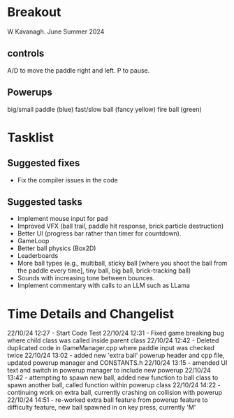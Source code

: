 # Breakout

W Kavanagh. June Summer 2024

## controls

A/D to move the paddle right and left.
P to pause.

## Powerups

big/small paddle (blue)
fast/slow ball (fancy yellow)
fire ball (green)

# Tasklist

## Suggested fixes

* Fix the compiler issues in the code

## Suggested tasks

* Implement mouse input for pad
* Improved VFX (ball trail, paddle hit response, brick particle destruction)
* Better UI (progress bar rather than timer for countdown).
* GameLoop
* Better ball physics (Box2D)
* Leaderboards
* More ball types (e.g., multiball, sticky ball [where you shoot the ball from the paddle every time], tiny ball, big ball, brick-tracking ball)
* Sounds with increasing tone between bounces.
* Implement commentary with calls to an LLM such as LLama

# Time Details and Changelist
22/10/24 12:27 - Start Code Test
22/10/24 12:31 - Fixed game breaking bug where child class was called inside parent class
22/10/24 12:42 - Deleted duplicated code in GameManager.cpp where paddle input was checked twice
22/10/24 13:02 - added new 'extra ball' powerup header and cpp file, updated powerup manager and CONSTANTS.h
22/10/24 13:15 - amended UI text and switch in powerup manager to include new powerup
22/10/24 13:42 - attempting to spawn new ball, added new function to ball class to spawn another ball, called function within powerup class
22/10/24 14:22 - continuing work on extra ball, currently crashing on collision with powerup
22/10/24 14:51 - re-worked extra ball feature from powerup feature to difficulty feature, new ball spawned in on key press, currently 'M'